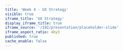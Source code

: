 ```yaml
---
title: 'Week 4 - UX Strategy'
visible: true
iframe_title: 'UX Strategy'
display_iframe_title: true
iframe_source: '/192/presentation/placeholder-slide'
iframe_aspect_ratio: 4by3
published: true
cache_enable: false
---
```

